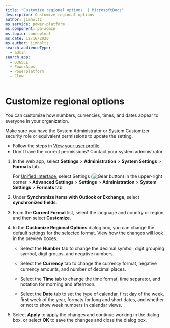 ```yaml
---
title: "Customize regional options  | MicrosoftDocs"
description: Customize regional options
author: jimholtz
ms.service: power-platform
ms.component: pa-admin
ms.topic: conceptual
ms.date: 12/16/2020
ms.author: jimholtz
search.audienceType: 
  - admin
search.app:
  - D365CE
  - PowerApps
  - Powerplatform
  - Flow
---
```

# Customize regional options 

<!-- legacy procedure -->

You can customize how numbers, currencies, times, and dates appear to everyone in your organization.  
  
Make sure you have the System Administrator or System Customizer security role or equivalent permissions to update the setting.

- Follow the steps in [View your user profile](https://docs.microsoft.com/dynamics365/customer-engagement/basics/view-your-user-profile).
- Don't have the correct permissions? Contact your system administrator.
  
1. In the web app, select **Settings** > **Administration** > **System Settings** > **Formats** tab.
  
   For [Unified Interface](about-unified-interface.md), select Settings (![Gear button](../admin/media/selection-rule-gear.png "Gear button")) in the upper-right corner > **Advanced Settings** > **Settings** > **Administration** > **System Settings** > **Formats** tab.
  
2. Under **Synchronize items with Outlook or Exchange**, select **synchronized fields**.  

3. From the **Current Format** list, select the language and country or region, and then select **Customize**.  
  
4. In the **Customize Regional Options** dialog box, you can change the default settings for the selected format. View how the changes will look in the preview boxes.  
  
   - Select the **Number** tab to change the decimal symbol, digit grouping symbol, digit groups, and negative numbers.  
  
   - Select the **Currency** tab to change the currency format, negative currency amounts, and number of decimal places.  
  
   - Select the **Time** tab to change the time format, time separator, and notation for morning and afternoon.  
  
   - Select the **Date** tab to set the type of calendar, first day of the week, first week of the year, formats for long and short dates, and whether or not to show week numbers in calendar views.  
  
5. Select **Apply** to apply the changes and continue working in the dialog box, or select **OK** to save the changes and close the dialog box.  


